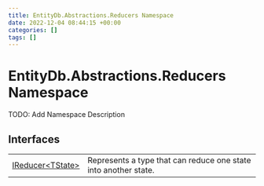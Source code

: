 ```yaml
---
title: EntityDb.Abstractions.Reducers Namespace
date: 2022-12-04 08:44:15 +00:00
categories: []
tags: []
---
```


# EntityDb.Abstractions.Reducers Namespace

TODO: Add Namespace Description

## Interfaces
<table><tr><td><a href='dotnet-entitydb-abstractions-reducers-ireducer`1'>IReducer&lt;TState&gt;</a></td><td>
Represents a type that can reduce one state into another state.
</td></tr></table>
